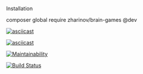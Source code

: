 Installation

composer global require zharinov/brain-games @dev

[![asciicast](https://asciinema.org/a/tmppzlz3wg2-ascii.png)](https://asciinema.org/a/tmppzlz3wg2-ascii)

[![asciicast](https://asciinema.org/a/VjTueuhbaNRO6WcDVVOcAROCL.svg)](https://asciinema.org/a/VjTueuhbaNRO6WcDVVOcAROCL)

[![Maintainability](https://api.codeclimate.com/v1/badges/a99a88d28ad37a79dbf6/maintainability)](https://codeclimate.com/github/codeclimate/codeclimate/maintainability)

[![Build Status](https://travis-ci.org/zharinovkv/php-project-lvl1.svg?branch=master)](https://travis-ci.org/zharinovkv/php-project-lvl1)
